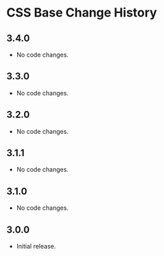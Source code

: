 CSS Base Change History
======================

3.4.0
-----

  * No code changes.


3.3.0
-----

  * No code changes.


3.2.0
-----

  * No code changes.


3.1.1
-----

  * No code changes.


3.1.0
-----

  * No code changes.
  

3.0.0
-----

  * Initial release.
